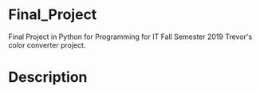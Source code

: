 # Final_Project
Final Project in Python for Programming for IT
Fall Semester 2019 
Trevor's color converter project.

# Description 
